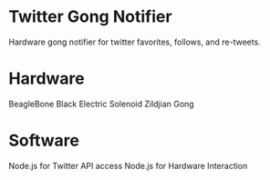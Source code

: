 Twitter Gong Notifier
======================

Hardware gong notifier for twitter favorites, follows, and re-tweets.

Hardware
===========
BeagleBone Black
Electric Solenoid
Zildjian Gong

Software
=============
Node.js for Twitter API access
Node.js for Hardware Interaction

